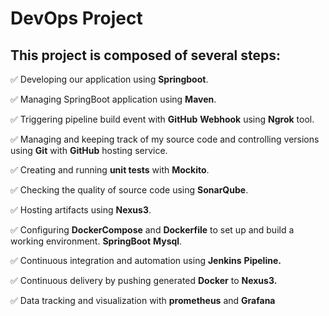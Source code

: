 # DevOps Project 

## This project is composed of several steps:

✅ Developing our application using **Springboot**.

✅ Managing SpringBoot application using **Maven**.

✅ Triggering pipeline build event with **GitHub** **Webhook** using **Ngrok** tool.

✅ Managing and keeping track of my source code and controlling versions using **Git** with **GitHub** hosting service.

✅ Creating and running **unit tests** with **Mockito**.

✅ Checking the quality of source code using **SonarQube**.

✅ Hosting artifacts using **Nexus3**.

✅ Configuring **DockerCompose** and **Dockerfile** to set up and build a working environment. **SpringBoot**  **Mysql**.

✅ Continuous integration and automation using **Jenkins** **Pipeline.**

✅ Continuous delivery by pushing generated **Docker** to **Nexus3.**

✅ Data tracking and visualization with **prometheus** and **Grafana**

